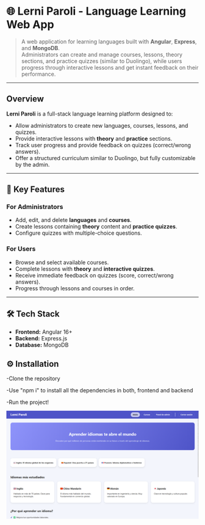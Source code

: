 # 🌐 Lerni Paroli - Language Learning Web App

> A web application for learning languages built with **Angular**, **Express**, and **MongoDB**.  
> Administrators can create and manage courses, lessons, theory sections, and practice quizzes (similar to Duolingo), while users progress through interactive lessons and get instant feedback on their performance.

---

## Overview

**Lerni Paroli** is a full-stack language learning platform designed to:

- Allow administrators to create new languages, courses, lessons, and quizzes.
- Provide interactive lessons with **theory** and **practice** sections.
- Track user progress and provide feedback on quizzes (correct/wrong answers).
- Offer a structured curriculum similar to Duolingo, but fully customizable by the admin.

---

## 🧩 Key Features

### For Administrators

- Add, edit, and delete **languages** and **courses**.
- Create lessons containing **theory** content and **practice quizzes**.
- Configure quizzes with multiple-choice questions.

### For Users

- Browse and select available courses.
- Complete lessons with **theory** and **interactive quizzes**.
- Receive immediate feedback on quizzes (score, correct/wrong answers).
- Progress through lessons and courses in order.

---

## 🛠️ Tech Stack

- **Frontend:** Angular 16+  
- **Backend:** Express.js  
- **Database:** MongoDB   

## ⚙️ Installation

-Clone the repository

-Use "npm i" to install all the dependencies in both, frontend and backend

-Run the project!

![Gameplay Screenshot 3](./images/screenshot1.png)